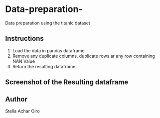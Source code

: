 # Data-preparation-
Data preparation using the titanic dataset
## Instructions
1. Load the data in pandas dataframe
2. Remove any duplicate columns, duplicate rows ar any row containing NAN Value
3. Return the resulting dataframe
## Screenshot of the Resulting dataframe
## Author
Stella Achar Oiro

